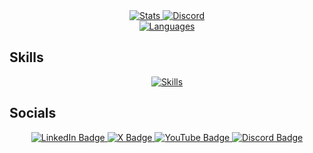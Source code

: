 <div align="center">
  <a href="https://github.com/kushdhingra">
    <img src="https://github-readme-stats.vercel.app/api?username=kushdhingra&theme=catppuccin_mocha&show_icons=true&hide_border=true" alt="Stats" />
  </a>
  <a href="https://discord.com/users/1035869217796403220">
    <img src="https://lanyard.cnrad.dev/api/1035869217796403220?bg=1e1e2e&borderRadius=20px&theme=dark&showDisplayName=false&hideTimestamp=false" alt="Discord" />
  </a>
</div>

<div align="center">
  <a href="https://github.com/kushdhingra">
    <img src="https://github-readme-stats.vercel.app/api/top-langs/?username=kushdhingra&theme=catppuccin_mocha&show_icons=true&layout=donut&hide_border=true" alt="Languages"/>
  </a>
</div>

## Skills
<div align="center">
  <a href="https://github.com/kushdhingra">
    <img src="https://skillicons.dev/icons?i=python,flask,selenium,html,css,javascript,ts,bash,react,nodejs,express,nextjs,git,github,postgresql,sqlite,figma,vscode,pycharm,vite,bootstrap,tailwind,npm,firebase,godot&theme=light&perline=5" alt="Skills" />
  </a>
</div>

## Socials
<div align="center">
  <a href="https://www.linkedin.com/in/kush-dhingra-">
    <img src="https://img.shields.io/badge/LinkedIn-0077B5?style=for-the-badge&logo=linkedin&logoColor=white" alt="LinkedIn Badge" />
  </a>
  <a href="https://x.com/thekushdhingra">
    <img src="https://img.shields.io/badge/X-000000?style=for-the-badge&logo=x&logoColor=white" alt="X Badge" />
  </a>
  <a href="https://www.youtube.com/@kushdhingra">
    <img src="https://img.shields.io/badge/Youtube-F61C0D?style=for-the-badge&logo=youtube&logoColor=white" alt="YouTube Badge" />
  </a>
  <a href="https://discord.com/users/1035869217796403220">
    <img src="https://img.shields.io/badge/Discord-5865F2?style=for-the-badge&logo=discord&logoColor=white" alt="Discord Badge" />
  </a>
</div>
